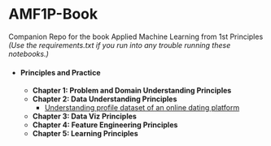 # AMF1P-Book
Companion Repo for the book Applied Machine Learning from 1st Principles *(Use the requirements.txt if you run into any trouble running these notebooks.)*
* #### **Principles and Practice**
   * **Chapter 1: Problem and Domain Understanding Principles**
   * **Chapter 2: Data Understanding Principles**
      * [Understanding profile dataset of an online dating platform](https://nbviewer.jupyter.org/github/PrithivirajDamodaran/AMF1P-Book/blob/master/notebooks/Data%20Understanding.ipynb)
   * **Chapter 3: Data Viz Principles**
   * **Chapter 4: Feature Engineering Principles**
   * **Chapter 5: Learning Principles**
      
   
   
